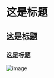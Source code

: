 # 这是标题
## 这是标题
### 这是标题

![image](https://github.com/Kmakise-zyp/golang/assets/75062054/934228f6-04dd-4fdf-a905-f3e4356e0c0a)
